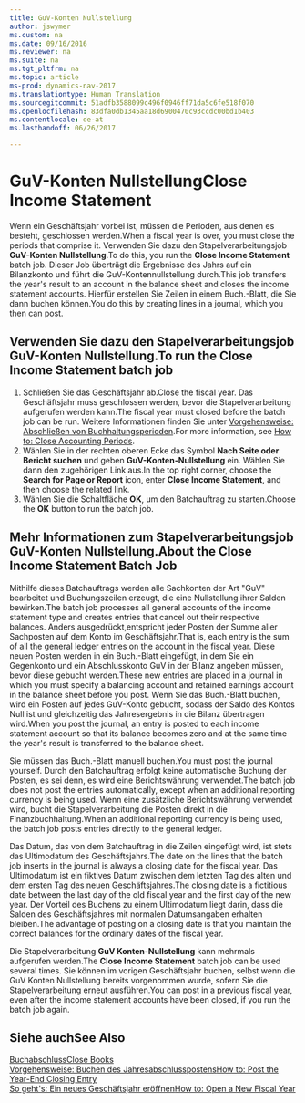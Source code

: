```yaml
---
title: GuV-Konten Nullstellung
author: jswymer
ms.custom: na
ms.date: 09/16/2016
ms.reviewer: na
ms.suite: na
ms.tgt_pltfrm: na
ms.topic: article
ms-prod: dynamics-nav-2017
ms.translationtype: Human Translation
ms.sourcegitcommit: 51adfb3588099c496f0946ff71da5c6fe518f070
ms.openlocfilehash: 83dfa0db1345aa18d6900470c93ccdc00bd1b403
ms.contentlocale: de-at
ms.lasthandoff: 06/26/2017

---
```

# <a name="close-income-statement"></a><span data-ttu-id="3ec06-102">GuV-Konten Nullstellung</span><span class="sxs-lookup"><span data-stu-id="3ec06-102">Close Income Statement</span></span>
<span data-ttu-id="3ec06-103">Wenn ein Geschäftsjahr vorbei ist, müssen die Perioden, aus denen es besteht, geschlossen werden.</span><span class="sxs-lookup"><span data-stu-id="3ec06-103">When a fiscal year is over, you must close the periods that comprise it.</span></span> <span data-ttu-id="3ec06-104">Verwenden Sie dazu den Stapelverarbeitungsjob **GuV-Konten Nullstellung**.</span><span class="sxs-lookup"><span data-stu-id="3ec06-104">To do this, you run the **Close Income Statement** batch job.</span></span> <span data-ttu-id="3ec06-105">Dieser Job überträgt die Ergebnisse des Jahrs auf ein Bilanzkonto und führt die GuV-Kontennullstellung durch.</span><span class="sxs-lookup"><span data-stu-id="3ec06-105">This job transfers the year's result to an account in the balance sheet and closes the income statement accounts.</span></span> <span data-ttu-id="3ec06-106">Hierfür erstellen Sie Zeilen in einem Buch.-Blatt, die Sie dann buchen können.</span><span class="sxs-lookup"><span data-stu-id="3ec06-106">You do this by creating lines in a journal, which you then can post.</span></span>

## <a name="to-run-the-close-income-statement-batch-job"></a><span data-ttu-id="3ec06-107">Verwenden Sie dazu den Stapelverarbeitungsjob GuV-Konten Nullstellung.</span><span class="sxs-lookup"><span data-stu-id="3ec06-107">To run the Close Income Statement batch job</span></span>
1. <span data-ttu-id="3ec06-108">Schließen Sie das Geschäftsjahr ab.</span><span class="sxs-lookup"><span data-stu-id="3ec06-108">Close the fiscal year.</span></span> <span data-ttu-id="3ec06-109">Das Geschäftsjahr muss geschlossen werden, bevor die Stapelverarbeitung aufgerufen werden kann.</span><span class="sxs-lookup"><span data-stu-id="3ec06-109">The fiscal year must closed before the batch job can be run.</span></span> <span data-ttu-id="3ec06-110">Weitere Informationen finden Sie unter [Vorgehensweise: Abschließen von Buchhaltungsperioden](year-close-account-periods.md).</span><span class="sxs-lookup"><span data-stu-id="3ec06-110">For more information, see [How to: Close Accounting Periods](year-close-account-periods.md).</span></span>
2. <span data-ttu-id="3ec06-111">Wählen Sie in der rechten oberen Ecke das Symbol **Nach Seite oder Bericht suchen** und geben **GuV-Konten-Nullstellung** ein. Wählen Sie dann den zugehörigen Link aus.</span><span class="sxs-lookup"><span data-stu-id="3ec06-111">In the top right corner, choose the **Search for Page or Report** icon, enter **Close Income Statement**, and then choose the related link.</span></span>
3. <span data-ttu-id="3ec06-112">Wählen Sie die Schaltfläche **OK**, um den Batchauftrag zu starten.</span><span class="sxs-lookup"><span data-stu-id="3ec06-112">Choose the **OK** button to run the batch job.</span></span>

## <a name="about-the-close-income-statement-batch-job"></a><span data-ttu-id="3ec06-113">Mehr Informationen zum Stapelverarbeitungsjob GuV-Konten Nullstellung.</span><span class="sxs-lookup"><span data-stu-id="3ec06-113">About the Close Income Statement Batch Job</span></span>
<span data-ttu-id="3ec06-114">Mithilfe dieses Batchauftrags werden alle Sachkonten der Art "GuV" bearbeitet und Buchungszeilen erzeugt, die eine Nullstellung ihrer Salden bewirken.</span><span class="sxs-lookup"><span data-stu-id="3ec06-114">The batch job processes all general accounts of the income statement type and creates entries that cancel out their respective balances.</span></span> <span data-ttu-id="3ec06-115">Anders ausgedrückt,entspricht jeder Posten der Summe aller Sachposten auf dem Konto im Geschäftsjahr.</span><span class="sxs-lookup"><span data-stu-id="3ec06-115">That is, each entry is the sum of all the general ledger entries on the account in the fiscal year.</span></span> <span data-ttu-id="3ec06-116">Diese neuen Posten werden in ein Buch.-Blatt eingefügt, in dem Sie ein Gegenkonto und ein Abschlusskonto GuV in der Bilanz angeben müssen, bevor diese gebucht werden.</span><span class="sxs-lookup"><span data-stu-id="3ec06-116">These new entries are placed in a journal in which you must specify a balancing account and retained earnings account in the balance sheet before you post.</span></span> <span data-ttu-id="3ec06-117">Wenn Sie das Buch.-Blatt buchen, wird ein Posten auf jedes GuV-Konto gebucht, sodass der Saldo des Kontos Null ist und gleichzeitig das Jahresergebnis in die Bilanz übertragen wird.</span><span class="sxs-lookup"><span data-stu-id="3ec06-117">When you post the journal, an entry is posted to each income statement account so that its balance becomes zero and at the same time the year's result is transferred to the balance sheet.</span></span>

<span data-ttu-id="3ec06-118">Sie müssen das Buch.-Blatt manuell buchen.</span><span class="sxs-lookup"><span data-stu-id="3ec06-118">You must post the journal yourself.</span></span> <span data-ttu-id="3ec06-119">Durch den Batchauftrag erfolgt keine automatische Buchung der Posten, es sei denn, es wird eine Berichtswährung verwendet.</span><span class="sxs-lookup"><span data-stu-id="3ec06-119">The batch job does not post the entries automatically, except when an additional reporting currency is being used.</span></span> <span data-ttu-id="3ec06-120">Wenn eine zusätzliche Berichtswährung verwendet wird, bucht die Stapelverarbeitung die Posten direkt in die Finanzbuchhaltung.</span><span class="sxs-lookup"><span data-stu-id="3ec06-120">When an additional reporting currency is being used, the batch job posts entries directly to the general ledger.</span></span>

<span data-ttu-id="3ec06-121">Das Datum, das von dem Batchauftrag in die Zeilen eingefügt wird, ist stets das Ultimodatum des Geschäftsjahrs.</span><span class="sxs-lookup"><span data-stu-id="3ec06-121">The date on the lines that the batch job inserts in the journal is always a closing date for the fiscal year.</span></span> <span data-ttu-id="3ec06-122">Das Ultimodatum ist ein fiktives Datum zwischen dem letzten Tag des alten und dem ersten Tag des neuen Geschäftsjahres.</span><span class="sxs-lookup"><span data-stu-id="3ec06-122">The closing date is a fictitious date between the last day of the old fiscal year and the first day of the new year.</span></span> <span data-ttu-id="3ec06-123">Der Vorteil des Buchens zu einem Ultimodatum liegt darin, dass die Salden des Geschäftsjahres mit normalen Datumsangaben erhalten bleiben.</span><span class="sxs-lookup"><span data-stu-id="3ec06-123">The advantage of posting on a closing date is that you maintain the correct balances for the ordinary dates of the fiscal year.</span></span>

<span data-ttu-id="3ec06-124">Die Stapelverarbeitung **GuV Konten-Nullstellung** kann mehrmals aufgerufen werden.</span><span class="sxs-lookup"><span data-stu-id="3ec06-124">The **Close Income Statement** batch job can be used several times.</span></span> <span data-ttu-id="3ec06-125">Sie können im vorigen Geschäftsjahr buchen, selbst wenn die GuV Konten Nullstellung bereits vorgenommen wurde, sofern Sie die Stapelverarbeitung erneut ausführen.</span><span class="sxs-lookup"><span data-stu-id="3ec06-125">You can post in a previous fiscal year, even after the income statement accounts have been closed, if you run the batch job again.</span></span>

## <a name="see-also"></a><span data-ttu-id="3ec06-126">Siehe auch</span><span class="sxs-lookup"><span data-stu-id="3ec06-126">See Also</span></span>
[<span data-ttu-id="3ec06-127">Buchabschluss</span><span class="sxs-lookup"><span data-stu-id="3ec06-127">Close Books</span></span>](year-close-books.md)  
[<span data-ttu-id="3ec06-128">Vorgehensweise: Buchen des Jahresabschlusspostens</span><span class="sxs-lookup"><span data-stu-id="3ec06-128">How to: Post the Year-End Closing Entry</span></span>](year-how-post-year-end-close-entry.md)  
[<span data-ttu-id="3ec06-129">So geht's: Ein neues Geschäftsjahr eröffnen</span><span class="sxs-lookup"><span data-stu-id="3ec06-129">How to: Open a New Fiscal Year</span></span>](finance-setup-how-open-new-fiscal-year.md)

